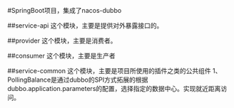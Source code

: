 #SpringBoot项目，集成了nacos-dubbo

##service-api
这个模块，主要是提供对外暴露接口的。

##provider
这个模块，主要是消费者。

##consumer
这个模块，主要是生产者

##service-common
这个模块，主要是项目所使用的插件之类的公共组件
1、PollingBalance是通过dubbo的SPI方式拓展的根据dubbo.application.parameters的配置，选择指定的数据中心。实现就近距离访问。
###
